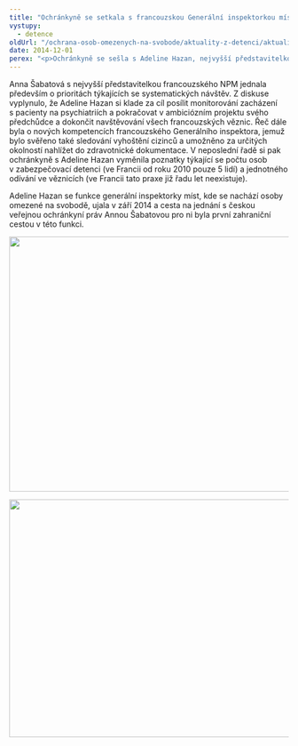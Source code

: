 ```yaml
---
title: "Ochránkyně se setkala s francouzskou Generální inspektorkou míst, kde se nachází osoby omezené na svobodě"
vystupy:
  - detence
oldUrl: "/ochrana-osob-omezenych-na-svobode/aktuality-z-detenci/aktuality-z-detenci-2014/ochrankyne-se-setkala-s-francouzskou-generalni-inspektorkou-mist-kde-se-nachazi-osoby-omezen/"
date: 2014-12-01
perex: "<p>Ochránkyně se sešla s Adeline Hazan, nejvyšší představitelkou francouzského národního preventivních mechanismu. Jednaly spolu u příležitosti setkání zástupců českého, francouzského, gruzínského, maďarského, polského a slovinského národního preventivního mechanismu (NPM) a pracovníků kanceláře slovenské ombudsmanky, které se uskutečnilo ve dnech 27. až 28. listopadu 2014 v Brně.</p>"
---
```


<!-- imported from the old website -->

<p>Anna Šabatová s nejvyšší představitelkou francouzského NPM jednala především o prioritách týkajících se systematických návštěv. Z diskuse vyplynulo, že Adeline Hazan si klade za cíl posílit monitorování zacházení s pacienty na psychiatriích a pokračovat v ambiciózním projektu svého předchůdce a dokončit navštěvování všech francouzských věznic. Řeč dále byla o nových kompetencích francouzského Generálního inspektora, jemuž bylo svěřeno také sledování vyhoštění cizinců a umožn<a name="_GoBack"></a>ěno za určitých okolností nahlížet do zdravotnické dokumentace. V neposlední řadě si pak ochránkyně s Adeline Hazan vyměnila poznatky týkající se počtu osob v zabezpečovací detenci (ve Francii od roku 2010 pouze 5 lidí) a jednotného odívání ve věznicích (ve Francii tato praxe již řadu let neexistuje). </p><p>Adeline Hazan se funkce generální inspektorky míst, kde se nachází osoby omezené na svobodě, ujala v září 2014 a cesta na jednání s českou veřejnou ochránkyní práv Annou Šabatovou pro ni byla první zahraniční cestou v této funkci.</p><p><img src="https://www.ochrance.cz/uploads/RTEmagicC_npm-meeting-18.jpg.jpg" height="459" width="625" alt="" /></p><p><img src="https://www.ochrance.cz/uploads/RTEmagicC_npm-meeting-19.jpg.jpg" height="428" width="631" alt="" /></p>
